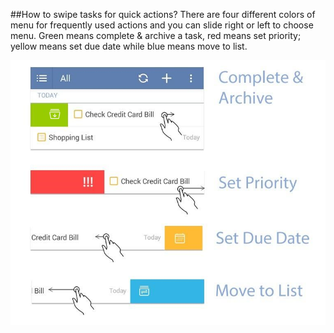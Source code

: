 ##How to swipe tasks for quick actions?
There are four different colors of menu for frequently used actions and you can slide right or left to choose menu. Green means complete & archive a task, red means set priority; yellow means set due date while blue means move to list.

![](../images/image2.2.7.png)
